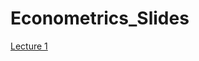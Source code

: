 # Econometrics_Slides

[Lecture 1](https://beta.rstudioconnect.com/connect/#/apps/2652f6dd-7379-4b27-8b71-2dec03e4ab67/access/2785)

